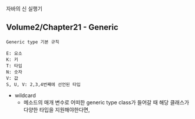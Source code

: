  자바의 신 실행기 

## Volume2/Chapter21 - Generic
    Generic type 기본 규칙

    E: 요소
    K: 키
    T: 타입
    N: 숫자
    V: 값
    S, U, V: 2,3,4번째에 선언된 타입

* wildcard
  * 메소드의 매개 변수로 어떠한 generic type class가 들어갈 때 해당 클래스가 다양한 타입을 지원해야한다면, 


